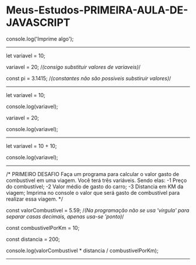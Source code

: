 # Meus-Estudos-PRIMEIRA-AULA-DE-JAVASCRIPT

console.log('Imprime algo');

---------------------------------------------------

let variavel = 10;

variavel = 20; /*(consigo substituir valores de variaveis)*/

const pi = 3.1415; /*(constantes não são possiveis substiruir valores)*/

-------------------------------------------------------------------------

let variavel = 10;

console.log(variavel);

variavel = 20;

console.log(variavel);

----------------------------

let variavel = 10 + 10;

console.log(variavel);

----------------------------

/* PRIMEIRO DESAFIO
Faça um programa para calcular o valor gasto de combustivel em uma viagem.
Você terá três variáveis. Sendo elas:
-1 Preço do combustível;
-2 Valor médio de gasto do carro;
-3 Distancia em KM da viagem;
Imprima no console o valor que será gasto de combustível para realizar essa viagem.
*/

const valorCombustivel = 5.59; /*(Na programação não se usa 'virgula' para separar casas decimais, apenas usa-se 'ponto)*/

const combustivelPorKm = 10;

const distancia = 200;

console.log(valorCombustivel * distancia / combustivelPorKm);

----------------------------------------------------------


